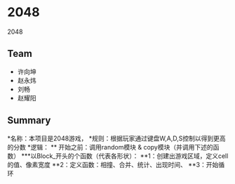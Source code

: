 # 2048
2048
## Team
* 许向坤
* 赵永炜
* 刘畅
* 赵耀阳
## Summary
*名称：本项目是2048游戏，
*规则：根据玩家通过键盘W,A,D,S控制以得到更高的分数
*逻辑：
**   开始之前：调用random模块 & copy模块（并调用下述的函数）
***以Block_开头的个函数（代表各形状）：
**1：创建出游戏区域，定义cell的值、像素宽度
**2：定义函数：相撞、合并、统计、出现时间、
**3：开始循环

